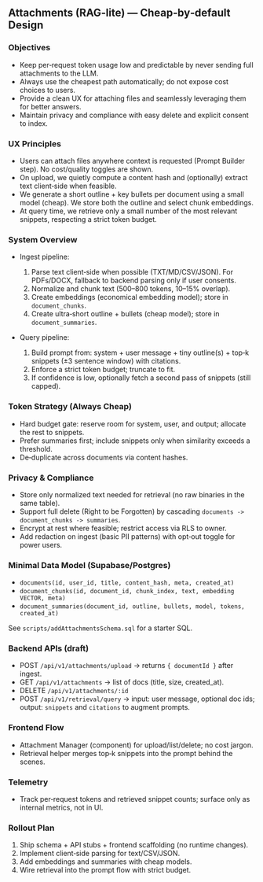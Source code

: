## Attachments (RAG‑lite) — Cheap‑by‑default Design

### Objectives
- Keep per‑request token usage low and predictable by never sending full attachments to the LLM.
- Always use the cheapest path automatically; do not expose cost choices to users.
- Provide a clean UX for attaching files and seamlessly leveraging them for better answers.
- Maintain privacy and compliance with easy delete and explicit consent to index.

### UX Principles
- Users can attach files anywhere context is requested (Prompt Builder step). No cost/quality toggles are shown.
- On upload, we quietly compute a content hash and (optionally) extract text client‑side when feasible.
- We generate a short outline + key bullets per document using a small model (cheap). We store both the outline and select chunk embeddings.
- At query time, we retrieve only a small number of the most relevant snippets, respecting a strict token budget.

### System Overview
- Ingest pipeline:
  1) Parse text client‑side when possible (TXT/MD/CSV/JSON). For PDFs/DOCX, fallback to backend parsing only if user consents.
  2) Normalize and chunk text (500–800 tokens, 10–15% overlap).
  3) Create embeddings (economical embedding model); store in `document_chunks`.
  4) Create ultra‑short outline + bullets (cheap model); store in `document_summaries`.

- Query pipeline:
  1) Build prompt from: system + user message + tiny outline(s) + top‑k snippets (±3 sentence window) with citations.
  2) Enforce a strict token budget; truncate to fit.
  3) If confidence is low, optionally fetch a second pass of snippets (still capped).

### Token Strategy (Always Cheap)
- Hard budget gate: reserve room for system, user, and output; allocate the rest to snippets.
- Prefer summaries first; include snippets only when similarity exceeds a threshold.
- De‑duplicate across documents via content hashes.

### Privacy & Compliance
- Store only normalized text needed for retrieval (no raw binaries in the same table).
- Support full delete (Right to be Forgotten) by cascading `documents -> document_chunks -> summaries`.
- Encrypt at rest where feasible; restrict access via RLS to owner.
- Add redaction on ingest (basic PII patterns) with opt‑out toggle for power users.

### Minimal Data Model (Supabase/Postgres)
- `documents(id, user_id, title, content_hash, meta, created_at)`
- `document_chunks(id, document_id, chunk_index, text, embedding VECTOR, meta)`
- `document_summaries(document_id, outline, bullets, model, tokens, created_at)`

See `scripts/addAttachmentsSchema.sql` for a starter SQL.

### Backend APIs (draft)
- POST `/api/v1/attachments/upload` → returns `{ documentId }` after ingest.
- GET `/api/v1/attachments` → list of docs (title, size, created_at).
- DELETE `/api/v1/attachments/:id`
- POST `/api/v1/retrieval/query` → input: user message, optional doc ids; output: `snippets` and `citations` to augment prompts.

### Frontend Flow
- Attachment Manager (component) for upload/list/delete; no cost jargon.
- Retrieval helper merges top‑k snippets into the prompt behind the scenes.

### Telemetry
- Track per‑request tokens and retrieved snippet counts; surface only as internal metrics, not in UI.

### Rollout Plan
1) Ship schema + API stubs + frontend scaffolding (no runtime changes).
2) Implement client‑side parsing for text/CSV/JSON.
3) Add embeddings and summaries with cheap models.
4) Wire retrieval into the prompt flow with strict budget.


